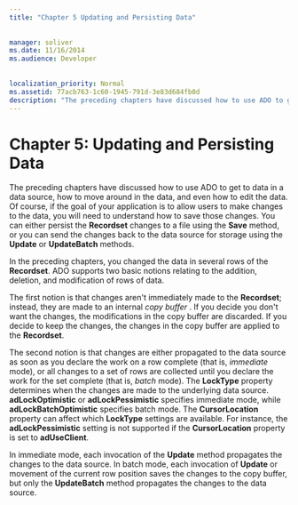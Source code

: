 ```yaml
---
title: "Chapter 5 Updating and Persisting Data"
  
  
manager: soliver
ms.date: 11/16/2014
ms.audience: Developer
 
  
localization_priority: Normal
ms.assetid: 77acb763-1c60-1945-791d-3e83d684fb0d
description: "The preceding chapters have discussed how to use ADO to get to data in a data source, how to move around in the data, and even how to edit the data. Of course, if the goal of your application is to allow users to make changes to the data, you will need to understand how to save those changes. You can either persist the Recordset changes to a file using the Save method, or you can send the changes back to the data source for storage using the Update or UpdateBatch methods."
---
```


# Chapter 5: Updating and Persisting Data

The preceding chapters have discussed how to use ADO to get to data in a data source, how to move around in the data, and even how to edit the data. Of course, if the goal of your application is to allow users to make changes to the data, you will need to understand how to save those changes. You can either persist the **Recordset** changes to a file using the **Save** method, or you can send the changes back to the data source for storage using the **Update** or **UpdateBatch** methods. 
  
In the preceding chapters, you changed the data in several rows of the **Recordset**. ADO supports two basic notions relating to the addition, deletion, and modification of rows of data. 
  
The first notion is that changes aren't immediately made to the **Recordset**; instead, they are made to an internal  *copy buffer*  . If you decide you don't want the changes, the modifications in the copy buffer are discarded. If you decide to keep the changes, the changes in the copy buffer are applied to the **Recordset**. 
  
The second notion is that changes are either propagated to the data source as soon as you declare the work on a row complete (that is,  *immediate*  mode), or all changes to a set of rows are collected until you declare the work for the set complete (that is,  *batch*  mode). The **LockType** property determines when the changes are made to the underlying data source. **adLockOptimistic** or **adLockPessimistic** specifies immediate mode, while **adLockBatchOptimistic** specifies batch mode. The **CursorLocation** property can affect which **LockType** settings are available. For instance, the **adLockPessimistic** setting is not supported if the **CursorLocation** property is set to **adUseClient**. 
  
In immediate mode, each invocation of the **Update** method propagates the changes to the data source. In batch mode, each invocation of **Update** or movement of the current row position saves the changes to the copy buffer, but only the **UpdateBatch** method propagates the changes to the data source. 
  

